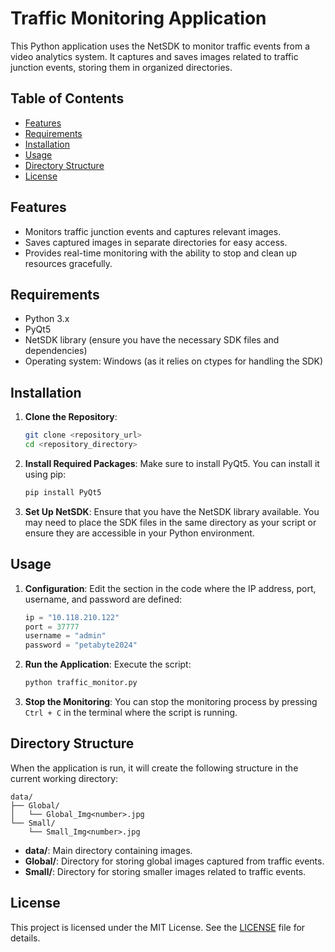 # Traffic Monitoring Application

This Python application uses the NetSDK to monitor traffic events from a video analytics system. It captures and saves images related to traffic junction events, storing them in organized directories.

## Table of Contents

- [Features](#features)
- [Requirements](#requirements)
- [Installation](#installation)
- [Usage](#usage)
- [Directory Structure](#directory-structure)
- [License](#license)

## Features

- Monitors traffic junction events and captures relevant images.
- Saves captured images in separate directories for easy access.
- Provides real-time monitoring with the ability to stop and clean up resources gracefully.

## Requirements

- Python 3.x
- PyQt5
- NetSDK library (ensure you have the necessary SDK files and dependencies)
- Operating system: Windows (as it relies on ctypes for handling the SDK)

## Installation

1. **Clone the Repository**:
   ```bash
   git clone <repository_url>
   cd <repository_directory>
   ```

2. **Install Required Packages**:
   Make sure to install PyQt5. You can install it using pip:
   ```bash
   pip install PyQt5
   ```

3. **Set Up NetSDK**:
   Ensure that you have the NetSDK library available. You may need to place the SDK files in the same directory as your script or ensure they are accessible in your Python environment.

## Usage

1. **Configuration**:
   Edit the section in the code where the IP address, port, username, and password are defined:
   ```python
   ip = "10.118.210.122"
   port = 37777
   username = "admin"
   password = "petabyte2024"
   ```

2. **Run the Application**:
   Execute the script:
   ```bash
   python traffic_monitor.py
   ```

3. **Stop the Monitoring**:
   You can stop the monitoring process by pressing `Ctrl + C` in the terminal where the script is running.

## Directory Structure

When the application is run, it will create the following structure in the current working directory:

```
data/
├── Global/
│   └── Global_Img<number>.jpg
└── Small/
    └── Small_Img<number>.jpg
```

- **data/**: Main directory containing images.
- **Global/**: Directory for storing global images captured from traffic events.
- **Small/**: Directory for storing smaller images related to traffic events.

## License

This project is licensed under the MIT License. See the [LICENSE](LICENSE) file for details.
